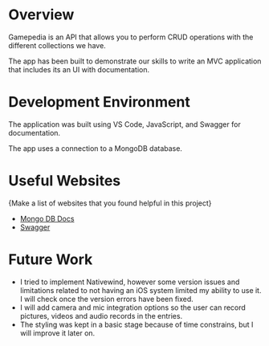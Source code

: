 # Overview

Gamepedia is an API that allows you to perform CRUD operations with the different collections we have. 

The app has been built to demonstrate our skills to write an MVC application that includes its an UI with documentation.

# Development Environment

The application was built using VS Code, JavaScript, and Swagger for documentation. 

The app uses a connection to a MongoDB database. 

# Useful Websites

{Make a list of websites that you found helpful in this project}
* [Mongo DB Docs](https://www.mongodb.com/docs/)
* [Swagger](https://swagger.io/)

# Future Work

* I tried to implement Nativewind, however some version issues and limitations related to not having an iOS system limited my ability to use it. I will check once the version errors have been fixed.  
* I will add camera and mic integration options so the user can record pictures, videos and audio records in the entries.
* The styling was kept in a basic stage because of time constrains, but I will improve it later on.